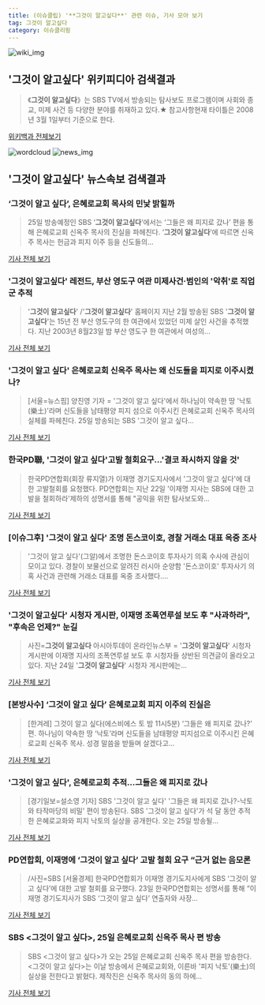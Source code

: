 ```yaml
---
title: (이슈클립) '**그것이 알고싶다**' 관련 이슈, 기사 모아 보기
tag: 그것이 알고싶다
category: 이슈클리핑
---
```

![wiki_img](https://user-images.githubusercontent.com/42597476/44503234-41136a80-a6d0-11e8-9071-6fc6418eafe4.png)
## **'**그것이 알고싶다**'** 위키피디아 검색결과
>《**그것이 알고싶다**》는 SBS TV에서 방송되는 탐사보도 프로그램이며 사회와 종교, 미제 사건 등 다양한 분야를 취재하고 있다.★ 참고사항현재 타이틀은 2008년 3월 1일부터 기준으로 한다.

<a href="https://ko.wikipedia.org/wiki/그것이 알고싶다" target="_blank">위키백과 전체보기</a>

![wordcloud](https://s3.ap-northeast-2.amazonaws.com/lyrics101-wordcloud/2018-08-25-1535162790.png)
![news_img](https://user-images.githubusercontent.com/42597476/44507050-1206f400-a6e4-11e8-8d98-7ffbfebb353f.png)
## **'**그것이 알고싶다**'** 뉴스속보 검색결과
### ‘그것이 알고 싶다’, 은혜로교회 목사의 민낯 밝힐까

>25일 방송예정인 SBS ‘**그것이 알고싶다**’에서는 ‘그들은 왜 피지로 갔나’ 편을 통해 은혜로교회 신옥주 목사의 진실을 파헤친다. ‘**그것이 알고싶다**’에 따르면 신옥주 목사는 헌금과 피지 이주 등을 신도들의...

<a href="http://www.dailian.co.kr/news/view/734888/?sc=naver" target="_blank">기사 전체 보기</a>

### '**그것이 알고싶다**' 레전드, 부산 영도구 여관 미제사건·범인의 '악취'로 직업군 추적

>'**그것이 알고싶다**' /'**그것이 알고싶다**' 홈페이지  지난 2월 방송된 SBS '**그것이 알고싶다**'는 15년 전 부산 영도구의 한 여관에서 있었던 미제 살인 사건을 추적했다. 지난 2003년 8월23일 밤 부산 영도구 한 여관에서 여성의...

<a href="http://www.kyeongin.com/main/view.php?key=20180825001036077" target="_blank">기사 전체 보기</a>

### '그것이 알고 싶다' 은혜로교회 신옥주 목사는 왜 신도들을 피지로 이주시켰나?

>[서울=뉴스핌] 양진영 기자 = '그것이 알고 싶다'에서 하나님이 약속한 땅 '낙토(樂土)'라며 신도들을 남태평양 피지 섬으로 이주시킨 은혜로교회 신옥주 목사의 실체를 파헤친다. 25일 방송되는 SBS '그것이 알고 싶다...

<a href="http://www.newspim.com/news/view/20180824000135" target="_blank">기사 전체 보기</a>

### 한국PD聯, '그것이 알고 싶다'고발 철회요구…'결코 좌시하지 않을 것'

>한국PD연합회(회장 류지열)가 이재명 경기도지사에서 '그것이 알고 싶다'에 대한 고발철회를 요청했다. PD연합회는 지난 22일 '이재명 지사는 SBS에 대한 고발을 철회하라'제하의 성명서를 통해 "공익을 위한 탐사보도와...

<a href="http://www.gyotongn.com/news/articleView.html?idxno=196692" target="_blank">기사 전체 보기</a>

### [이슈그후] '그것이 알고 싶다' 조명 돈스코이호, 경찰 거래소 대표 옥중 조사

>'그것이 알고 싶다'(그알)에서 조명한 돈스코이호 투자사기 의혹 수사에 관심이 모이고 있다. 경찰이 보물선으로 알려진 러시아 순양함 '돈스코이호' 투자사기 의혹 사건과 관련해 거래소 대표를 옥중 조사했다....

<a href="http://www.topstarnews.net/news/articleView.html?idxno=470619" target="_blank">기사 전체 보기</a>

### '**그것이 알고싶다**' 시청자 게시판, 이재명 조폭연루설 보도 후 "사과하라", "후속은 언제?" 눈길

>사진=**그것이 알고싶다** 아시아투데이 온라인뉴스부 = '**그것이 알고싶다**' 시청자 게시판에 이재명 지사의 조폭연루설 보도 후 시청자들 상반된 의견글이 올라오고 있다. 지난 24일 '**그것이 알고싶다**' 시청자 게시판에는...

<a href="http://www.asiatoday.co.kr/view.php?key=20180825000730441" target="_blank">기사 전체 보기</a>

### [본방사수] ‘그것이 알고 싶다’ 은혜로교회 피지 이주의 진실은

>[한겨레] 그것이 알고 싶다(에스비에스 토 밤 11시5분) ‘그들은 왜 피지로 갔나?’ 편. 하나님이 약속한 땅 ‘낙토’라며 신도들을 남태평양 피지섬으로 이주시킨 은혜로교회 신옥주 목사. 성경 말씀을 받들며 살겠다고...

<a href="http://www.hani.co.kr/arti/culture/culture_general/859166.html" target="_blank">기사 전체 보기</a>

### '그것이 알고 싶다', 은혜로교회 추적…그들은 왜 피지로 갔나

>[경기일보=설소영 기자] SBS '그것이 알고 싶다' '그들은 왜 피지로 갔나?-낙토와 타작마당의 비밀' 편이 방송된다. SBS '그것이 알고 싶다'가 석 달 동안 추적한 은혜로교화와 피지 낙토의 실상을 공개한다. 오는 25일 방송될...

<a href="http://www.kyeonggi.com/?mod=news&act=articleView&idxno=1512305" target="_blank">기사 전체 보기</a>

### PD연합회, 이재명에 ‘그것이 알고 싶다’ 고발 철회 요구 “근거 없는 음모론

>/사진=SBS [서울경제] 한국PD연합회가 이재명 경기도지사에게 SBS ‘그것이 알고 싶다’에 대한 고발 철회를 요구했다. 23일 한국PD연합회는 성명서를 통해 “이재명 경기도지사가 SBS ‘그것이 알고 싶다’ 연출자와 사장...

<a href="http://www.sedaily.com/NewsView/1S3H21N5KE" target="_blank">기사 전체 보기</a>

### SBS <그것이 알고 싶다>, 25일 은혜로교회 신옥주 목사 편 방송

>SBS <그것이 알고 싶다>가 오는 25일 은혜로교회 신옥주 목사 편을 방송한다. <그것이 알고 싶다>는 이날 방송에서 은혜로교회와, 이른바 '피지 낙토'(樂土)의 실상을 전한다고 밝혔다. 제작진은 신옥주 목사의 동의 하에...

<a href="http://www.christiantoday.co.kr/news/315379" target="_blank">기사 전체 보기</a>


